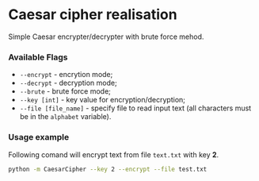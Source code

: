 # Caesar cipher realisation

Simple Caesar encrypter/decrypter with brute force mehod.

### Available Flags
- `--encrypt` - encrytion mode;
- `--decrypt` - decryption mode;
- `--brute` - brute force mode;
- `--key [int]` - key value for encryption/decryption;
- `--file [file_name]` - specify file to read input text (all characters must be in the `alphabet` variable).

### Usage example
Following comand will encrypt text from file `text.txt` with key **2**.
```bash
python -m CaesarCipher --key 2 --encrypt --file test.txt
```
